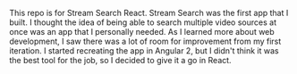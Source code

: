 This repo is for Stream Search React. Stream Search was the first app that I built. I thought the idea of being able to search multiple video sources at once was an app that I personally needed. As I learned more about web development, I saw there was a lot of room for improvement from my first iteration. I started recreating the app in Angular 2, but I didn't think it was the best tool for the job, so I decided to give it a go in React. 

